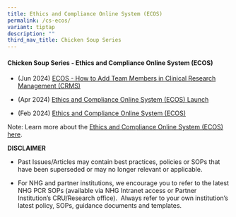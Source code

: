 ```yaml
---
title: Ethics and Compliance Online System (ECOS)
permalink: /cs-ecos/
variant: tiptap
description: ""
third_nav_title: Chicken Soup Series
---
```

<h4><strong>Chicken Soup Series - Ethics and Compliance Online System (ECOS)</strong></h4>
<ul data-tight="true" class="tight">
<li>
<p>(Jun 2024) <a href="/files/Training Files 2CS/(05) ECOS/Jun_24__ECOS___How_to_Add_Team_Members_in_Clinical_Research_Management__CRMS_.pdf" rel="noopener noreferrer nofollow" target="_blank">ECOS - How to Add Team Members in Clinical Research Management (CRMS)</a>
</p>
</li>
<li>
<p>(Apr 2024) <a href="/files/Training Files 2CS/(05) ECOS/Apr_24__Ethics_and_Compliance_Online_System__ECOS__Launch.pdf" rel="noopener noreferrer nofollow" target="_blank">Ethics and Compliance Online System (ECOS) Launch</a>
</p>
</li>
<li>
<p>(Feb 2024) <a href="/files/Training Files 2CS/(05) ECOS/Feb_24__Ethics_and_Compliance_Online_System__ECOS_.pdf" rel="noopener noreferrer nofollow" target="_blank">Ethics and Compliance Online System (ECOS)</a>
</p>
</li>
</ul>
<p></p>
<p>Note: Learn more about the <a href="https://ecossupport.gri.nhg.com.sg/" rel="noopener nofollow" target="_blank">Ethics and Compliance Online System (ECOS) here</a>.</p>
<p></p>
<p><strong>DISCLAIMER</strong>
</p>
<ul data-tight="true" class="tight">
<li>
<p>Past Issues/Articles may contain best practices, policies or SOPs that
have been superseded or may no longer relevant or applicable.</p>
</li>
<li>
<p>For NHG and partner institutions, we encourage you to refer to the latest
NHG PCR SOPs (available via NHG Intranet access or Partner Institution’s
CRU/Research office).&nbsp; Always refer to your own institution’s latest
policy, SOPs, guidance documents and templates.</p>
</li>
</ul>
<p></p>